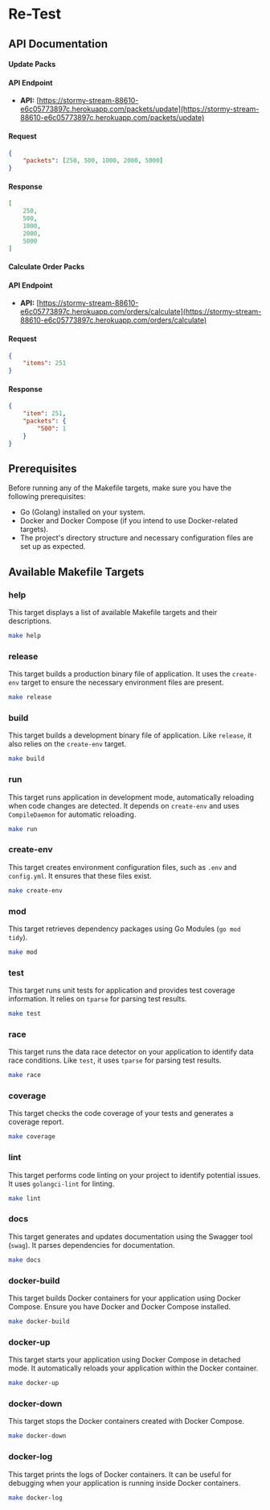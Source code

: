 # Re-Test

## API Documentation

#### Update Packs
#### API Endpoint
- **API:** [https://stormy-stream-88610-e6c05773897c.herokuapp.com/packets/update](https://stormy-stream-88610-e6c05773897c.herokuapp.com/packets/update)

#### Request
```json
{
    "packets": [250, 500, 1000, 2000, 5000]
}
```

#### Response
```json
[
    250,
    500,
    1000,
    2000,
    5000
]
```

#### Calculate Order Packs

#### API Endpoint
- **API:** [https://stormy-stream-88610-e6c05773897c.herokuapp.com/orders/calculate](https://stormy-stream-88610-e6c05773897c.herokuapp.com/orders/calculate)

#### Request
```json
{
    "items": 251
}
```

#### Response
```json
{
    "item": 251,
    "packets": {
        "500": 1
    }
}
```


## Prerequisites

Before running any of the Makefile targets, make sure you have the following prerequisites:

- Go (Golang) installed on your system.
- Docker and Docker Compose (if you intend to use Docker-related targets).
- The project's directory structure and necessary configuration files are set up as expected.

## Available Makefile Targets

### help

This target displays a list of available Makefile targets and their descriptions.

```bash
make help
```

### release

This target builds a production binary file of application. It uses the `create-env` target to ensure the necessary environment files are present.

```bash
make release
```

### build

This target builds a development binary file of application. Like `release`, it also relies on the `create-env` target.

```bash
make build
```

### run

This target runs application in development mode, automatically reloading when code changes are detected. It depends on `create-env` and uses `CompileDaemon` for automatic reloading.

```bash
make run
```

### create-env

This target creates environment configuration files, such as `.env` and `config.yml`. It ensures that these files exist.

```bash
make create-env
```

### mod

This target retrieves dependency packages using Go Modules (`go mod tidy`).

```bash
make mod
```

### test

This target runs unit tests for application and provides test coverage information. It relies on `tparse` for parsing test results.

```bash
make test
```

### race

This target runs the data race detector on your application to identify data race conditions. Like `test`, it uses `tparse` for parsing test results.

```bash
make race
```

### coverage

This target checks the code coverage of your tests and generates a coverage report.

```bash
make coverage
```

### lint

This target performs code linting on your project to identify potential issues. It uses `golangci-lint` for linting.

```bash
make lint
```

### docs

This target generates and updates documentation using the Swagger tool (`swag`). It parses dependencies for documentation.

```bash
make docs
```

### docker-build

This target builds Docker containers for your application using Docker Compose. Ensure you have Docker and Docker Compose installed.

```bash
make docker-build
```

### docker-up

This target starts your application using Docker Compose in detached mode. It automatically reloads your application within the Docker container.

```bash
make docker-up
```

### docker-down

This target stops the Docker containers created with Docker Compose.

```bash
make docker-down
```

### docker-log

This target prints the logs of Docker containers. It can be useful for debugging when your application is running inside Docker containers.

```bash
make docker-log
```